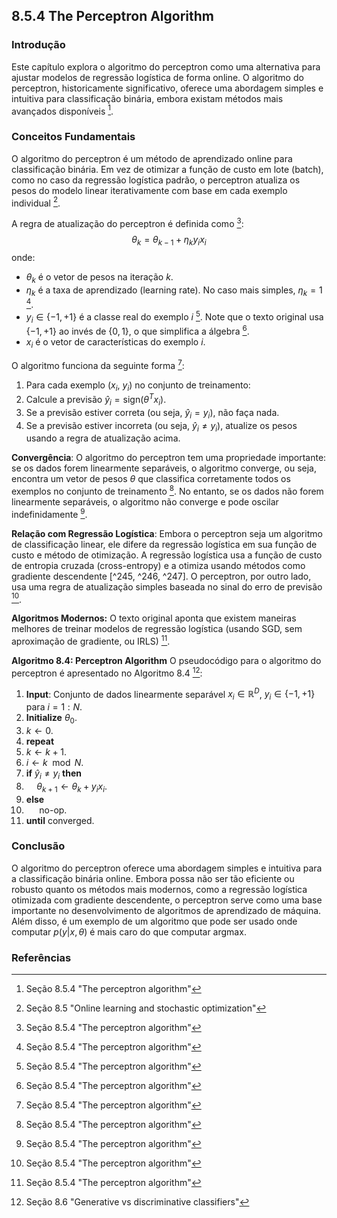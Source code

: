 ## 8.5.4 The Perceptron Algorithm

### Introdução
Este capítulo explora o algoritmo do perceptron como uma alternativa para ajustar modelos de regressão logística de forma online. O algoritmo do perceptron, historicamente significativo, oferece uma abordagem simples e intuitiva para classificação binária, embora existam métodos mais avançados disponíveis [^266].

### Conceitos Fundamentais
O algoritmo do perceptron é um método de aprendizado online para classificação binária. Em vez de otimizar a função de custo em lote (batch), como no caso da regressão logística padrão, o perceptron atualiza os pesos do modelo linear iterativamente com base em cada exemplo individual [^261].

A regra de atualização do perceptron é definida como [^266]:
$$ \theta_k = \theta_{k-1} + \eta_k y_i x_i $$
onde:
*   $\theta_k$ é o vetor de pesos na iteração *k*.
*   $\eta_k$ é a taxa de aprendizado (learning rate). No caso mais simples, $\eta_k = 1$ [^266].
*   $y_i \in \{-1, +1\}$ é a classe real do exemplo *i* [^266]. Note que o texto original usa $\{-1, +1\}$ ao invés de $\{0, 1\}$, o que simplifica a álgebra [^266].
*   $x_i$ é o vetor de características do exemplo *i*.

O algoritmo funciona da seguinte forma [^266]:
1.  Para cada exemplo ($x_i$, $y_i$) no conjunto de treinamento:
2.  Calcule a previsão $\hat{y}_i = \text{sign}(\theta^T x_i)$.
3.  Se a previsão estiver correta (ou seja, $\hat{y}_i = y_i$), não faça nada.
4.  Se a previsão estiver incorreta (ou seja, $\hat{y}_i \neq y_i$), atualize os pesos usando a regra de atualização acima.

**Convergência**:
O algoritmo do perceptron tem uma propriedade importante: se os dados forem linearmente separáveis, o algoritmo converge, ou seja, encontra um vetor de pesos $\theta$ que classifica corretamente todos os exemplos no conjunto de treinamento [^266]. No entanto, se os dados não forem linearmente separáveis, o algoritmo não converge e pode oscilar indefinidamente [^266].

**Relação com Regressão Logística**:
Embora o perceptron seja um algoritmo de classificação linear, ele difere da regressão logística em sua função de custo e método de otimização. A regressão logística usa a função de custo de entropia cruzada (cross-entropy) e a otimiza usando métodos como gradiente descendente [^245, ^246, ^247]. O perceptron, por outro lado, usa uma regra de atualização simples baseada no sinal do erro de previsão [^266].

**Algoritmos Modernos:**
O texto original aponta que existem maneiras melhores de treinar modelos de regressão logística (usando SGD, sem aproximação de gradiente, ou IRLS) [^266].

**Algoritmo 8.4: Perceptron Algorithm**
O pseudocódigo para o algoritmo do perceptron é apresentado no Algoritmo 8.4 [^267]:

1.  **Input**: Conjunto de dados linearmente separável $x_i \in \mathbb{R}^D$, $y_i \in \{-1, +1\}$ para $i = 1:N$.
2.  **Initialize** $\theta_0$.
3.  $k \leftarrow 0$.
4.  **repeat**
5.  $k \leftarrow k + 1$.
6.  $i \leftarrow k \mod N$.
7.  **if** $\hat{y}_i \neq y_i$ **then**
8.  $\quad \theta_{k+1} \leftarrow \theta_k + y_i x_i$.
9.  **else**
10. $\quad$ no-op.
11. **until** converged.

### Conclusão

O algoritmo do perceptron oferece uma abordagem simples e intuitiva para a classificação binária online. Embora possa não ser tão eficiente ou robusto quanto os métodos mais modernos, como a regressão logística otimizada com gradiente descendente, o perceptron serve como uma base importante no desenvolvimento de algoritmos de aprendizado de máquina. Além disso, é um exemplo de um algoritmo que pode ser usado onde computar $p(y|x, \theta)$ é mais caro do que computar argmax.

### Referências
[^245]: Seção 8.3 "Model fitting"
[^246]: Seção 8.3.1 "MLE"
[^247]: Seção 8.3.2 "Steepest descent"
[^261]: Seção 8.5 "Online learning and stochastic optimization"
[^266]: Seção 8.5.4 "The perceptron algorithm"
[^267]: Seção 8.6 "Generative vs discriminative classifiers"

<!-- END -->